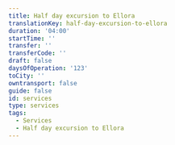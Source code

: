 ```yaml
---
title: Half day excursion to Ellora
translationKey: half-day-excursion-to-ellora
duration: '04:00'
startTime: ''
transfer: ''
transferCode: ''
draft: false
daysOfOperation: '123'
toCity: ''
owntransport: false
guide: false
id: services
type: services
tags:
  - Services
  - Half day excursion to Ellora
---
```

